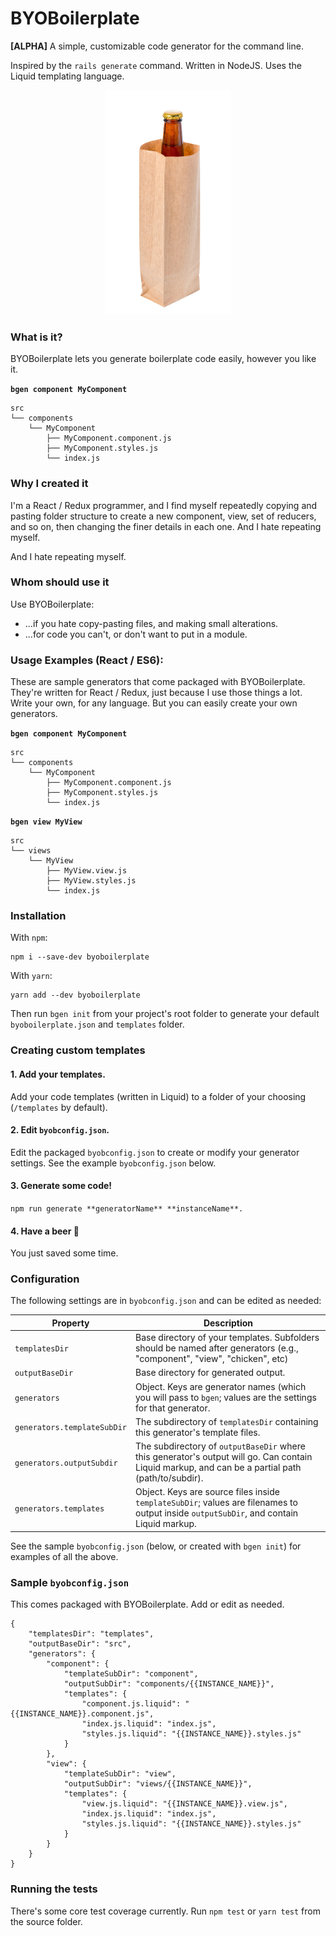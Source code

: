 # BYOBoilerplate

**[ALPHA]** A simple, customizable code generator for the command line.

Inspired by the `rails generate` command. Written in NodeJS. Uses the Liquid templating language. 


<p align="center">
<img src="byoboilerplate.jpg" width="200" />
</p>
	


### What is it?

BYOBoilerplate lets you generate boilerplate code easily, however you like it. 

**`bgen component MyComponent`**
```
src
└── components
    └── MyComponent
        ├── MyComponent.component.js
        ├── MyComponent.styles.js
        └── index.js
```


### Why I created it

I'm a React / Redux programmer, and I find myself repeatedly copying and pasting folder structure to create a new component, view, set of reducers, and so on, then changing the finer details in each one. And I hate repeating myself. 

And I hate repeating myself. 

### Whom should use it

Use BYOBoilerplate: 

* ...if you hate copy-pasting files, and making small alterations.
* ...for code you can't, or don't want to put in a module.

### Usage Examples (React / ES6):

These are sample generators that come packaged with BYOBoilerplate. They're written for React / Redux, just because I use those things a lot. Write your own, for any language. But you can easily create your own generators. 


**`bgen component MyComponent`**
```
src
└── components
    └── MyComponent
        ├── MyComponent.component.js
        ├── MyComponent.styles.js
        └── index.js
```

**`bgen view MyView`**
```
src
└── views
    └── MyView
        ├── MyView.view.js
        ├── MyView.styles.js
        └── index.js

```

### Installation

With `npm`:

```
npm i --save-dev byoboilerplate
```

With `yarn`:

```
yarn add --dev byoboilerplate
```

Then run `bgen init` from your project's root folder to generate your default `byoboilerplate.json` and `templates` folder. 

### Creating custom templates

#### 1. Add your templates. 

Add your code templates (written in Liquid) to a folder of your choosing (`/templates` by default). 

#### 2. Edit `byobconfig.json`. 

Edit the packaged `byobconfig.json` to create or modify your generator settings. See the example `byobconfig.json` below. 

#### 3. Generate some code!

`npm run generate **generatorName** **instanceName**. `

#### 4. Have a beer 🍺

You just saved some time. 



### Configuration

The following settings are in `byobconfig.json` and can be edited as needed: 

| Property | Description |
| ------------- | ------------- |
| `templatesDir` | Base directory of your templates. Subfolders should be named after generators (e.g., "component", "view", "chicken", etc) |
| `outputBaseDir` | Base directory for generated output. |
| `generators` | Object. Keys are generator names (which you will pass to `bgen`; values are the settings for that generator. |
| `generators.templateSubDir` | The subdirectory of `templatesDir` containing this generator's template files. | 
| `generators.outputSubdir` | The subdirectory of `outputBaseDir` where this generator's output will go. Can contain Liquid markup, and can be a partial path (path/to/subdir). | 
| `generators.templates` | Object. Keys are source files inside `templateSubDir`; values are filenames to output inside `outputSubDir`, and contain Liquid markup. |

See the sample `byobconfig.json` (below, or created with `bgen init`) for examples of all the above. 

### Sample `byobconfig.json`

This comes packaged with BYOBoilerplate. Add or edit as needed. 

```
{
	"templatesDir": "templates",
	"outputBaseDir": "src",
	"generators": {
		"component": {
			"templateSubDir": "component",
			"outputSubDir": "components/{{INSTANCE_NAME}}",
			"templates": {
				"component.js.liquid": "{{INSTANCE_NAME}}.component.js",
				"index.js.liquid": "index.js",
				"styles.js.liquid": "{{INSTANCE_NAME}}.styles.js"
			}
		},
		"view": {
			"templateSubDir": "view",
			"outputSubDir": "views/{{INSTANCE_NAME}}",
			"templates": {
				"view.js.liquid": "{{INSTANCE_NAME}}.view.js",
				"index.js.liquid": "index.js",
				"styles.js.liquid": "{{INSTANCE_NAME}}.styles.js"
			}
		}
	}
}

```

### Running the tests

There's some core test coverage currently. Run `npm test` or `yarn test` from the source folder. 